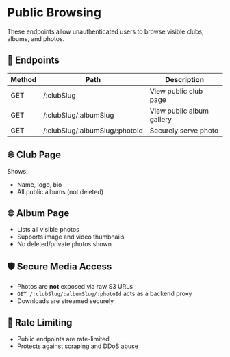 # Public Browsing

These endpoints allow unauthenticated users to browse visible clubs, albums, and photos.

## 📌 Endpoints

| Method | Path                                       | Description                  |
|--------|--------------------------------------------|------------------------------|
| GET    | /:clubSlug                                 | View public club page        |
| GET    | /:clubSlug/:albumSlug                      | View public album gallery    |
| GET    | /:clubSlug/:albumSlug/:photoId             | Securely serve photo         |

## 🌐 Club Page

Shows:
- Name, logo, bio
- All public albums (not deleted)

## 🌐 Album Page

- Lists all visible photos
- Supports image and video thumbnails
- No deleted/private photos shown

## 🛡 Secure Media Access

- Photos are **not** exposed via raw S3 URLs
- `GET /:clubSlug/:albumSlug/:photoId` acts as a backend proxy
- Downloads are streamed securely

## 🧱 Rate Limiting

- Public endpoints are rate-limited
- Protects against scraping and DDoS abuse
